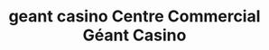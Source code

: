 ---
title: "geant casino Centre Commercial Géant Casino"
url: /si-doulchard/geant-casino-centre-commercial-geant-casino/
shop: centre commercial
---